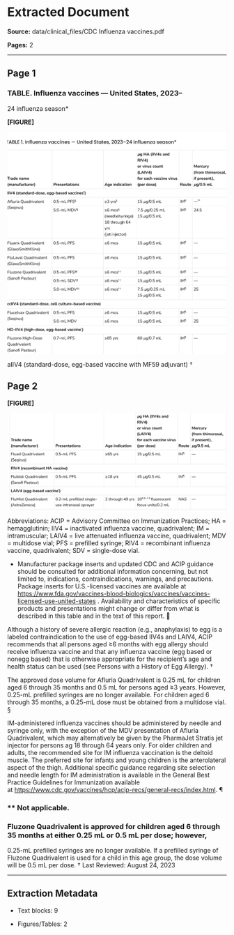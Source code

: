 # Extracted Document

**Source:** data/clinical_files/CDC Influenza vaccines.pdf

**Pages:** 2

---


## Page 1


### TABLE. Influenza vaccines — United States, 2023–
24 influenza season*


**[FIGURE]**

![Figure from page 1](figures/figure_p1_46d529d3.png)

aIIV4 (standard-dose, egg-based  vaccine with MF59 adjuvant)
†


## Page 2


**[FIGURE]**

![Figure from page 2](figures/figure_p2_e7c86f4e.png)

Abbreviations: ACIP = Advisory Committee on Immunization Practices; HA = hemagglutinin; IIV4 = inactivated influenza
vaccine, quadrivalent; IM = intramuscular; LAIV4 = live attenuated influenza vaccine, quadrivalent; MDV = multidose vial;
PFS = prefilled syringe; RIV4 = recombinant influenza vaccine, quadrivalent; SDV = single-dose vial.

* Manufacturer package inserts and updated CDC and ACIP guidance should be consulted for additional information
concerning, but not limited to, indications, contraindications, warnings, and precautions. Package inserts for U.S.-licensed
vaccines are available at https://www.fda.gov/vaccines-blood-biologics/vaccines/vaccines-licensed-use-united-states
.
Availability and characteristics of specific products and presentations might change or differ from what is described in this
table and in the text of this report.


Although a history of severe allergic reaction (e.g., anaphylaxis) to egg is a labeled contraindication to the use of egg-based
IIV4s and LAIV4, ACIP recommends that all persons aged ≥6 months with egg allergy should receive influenza vaccine and
that any influenza vaccine (egg based or nonegg based) that is otherwise appropriate for the recipient’s age and health
status can be used (see Persons with a History of Egg Allergy).
†

The approved dose volume for Afluria Quadrivalent is 0.25 mL for children aged 6 through 35 months and 0.5 mL for
persons aged ≥3 years. However, 0.25-mL prefilled syringes are no longer available. For children aged 6 through 35
months, a 0.25-mL dose must be obtained from a multidose vial.
§

IM-administered influenza vaccines should be administered by needle and syringe only, with the exception of the MDV
presentation of Afluria Quadrivalent, which may alternatively be given by the PharmaJet Stratis jet injector for persons ag
18 through 64 years only. For older children and adults, the recommended site for IM influenza vaccination is the deltoid
muscle. The preferred site for infants and young children is the anterolateral aspect of the thigh. Additional specific
guidance regarding site selection and needle length for IM administration is available in the General Best Practice
Guidelines for Immunization available at https://www.cdc.gov/vaccines/hcp/acip-recs/general-recs/index.html.
¶


### ** Not applicable.


### Fluzone Quadrivalent is approved for children aged 6 through 35 months at either 0.25 mL or 0.5 mL per dose; however,
0.25-mL prefilled syringes are no longer available. If a prefilled syringe of Fluzone Quadrivalent is used for a child in this
age group, the dose volume will be 0.5 mL per dose.
†
Last Reviewed: August 24, 2023


---

## Extraction Metadata

- Text blocks: 9

- Figures/Tables: 2
